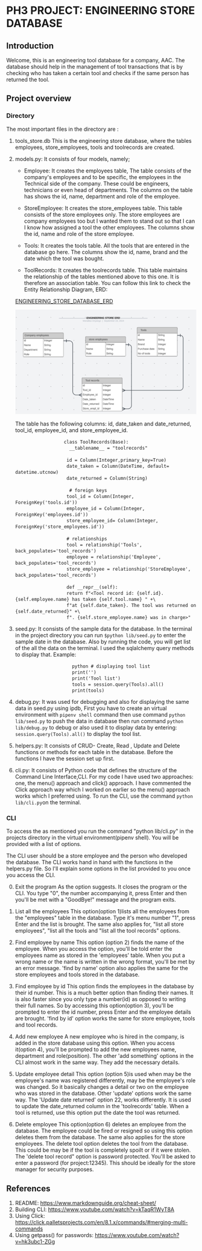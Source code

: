 # PH3 PROJECT: ENGINEERING STORE DATABASE
## Introduction
Welcome, this is an engineering tool database for a company, AAC. The database should help in the management of tool transactions that is by checking who has taken a certain tool and checks if the same person has returned the tool. 


## Project overview

### Directory
The most important files in the directory are :

  1. tools_store.db
     This is the engineering store database, where the tables employees, store_employees, tools and toolrecords are created.

  2. models.py:
     It consists of four models, namely;
      - Employee: It creates the employees table, The table consists of the company's employees and to be specific, the employees in the Technical side of the company. These could be engineers, technicians or even head of departments. The columns on the table has shows the id, name, department and role of the employee.

      - StoreEmployee: It creates the store_employees table. This table consists of the store employees only. The store employees are company employees too but I wanted them to stand out so that I can I know how assigned a tool the other employees. The columns show the id, name and role of the store employee.

      - Tools: It creates the tools table. All the tools that are entered in the database go here. The columns show the id, name, brand and the date which the tool was bought.

      - ToolRecords: It creates the toolrecords table. This table maintains the relationship of the tables mentioned above to this one. It is therefore an association table. You can follow this link to check the Entity Relationship Diagram, ERD:

      [ENGINEERING_STORE_DATABASE_ERD](https://lucid.app/lucidspark/96e090bd-abbb-48d8-8946-6ee08fde2b24/edit?beaconFlowId=CF240903351EB75F&invitationId=inv_73e3c522-d98e-4be5-9d63-1223880795b1&page=0_0#) 

      ![DATABASE_ERD](./ENGINEERING%20STORE%20ERD.png)
      
      The table has the following columns: id, date_taken and date_returned, tool_id, employee_id, and store_employee_id.
            
                           class ToolRecords(Base):
                             __tablename__ = "toolrecords"

                            id = Column(Integer,primary_key=True)
                            date_taken = Column(DateTime, default= datetime.utcnow)
                            date_returned = Column(String)
 
                             # foreign keys
                            tool_id = Column(Integer, ForeignKey('tools.id'))
                            employee_id = Column(Integer, ForeignKey('employees.id'))
                            store_employee_id= Column(Integer, ForeignKey('store_employees.id'))

                            # relationships
                            tool = relationship('Tools', back_populates='tool_records')
                            employee = relationship('Employee', back_populates='tool_records')
                            store_employee = relationship('StoreEmployee', back_populates='tool_records')

                            def __repr__(self):
                            return f"<Tool record id: {self.id}. {self.employee.name} has taken {self.tool.name} " +\
                            f"at {self.date_taken}. The tool was returned on {self.date_returned}" +\
                            f". {self.store_employee.name} was in charge>"

   


  3. seed.py:
     It consists of the sample data for the database. In the terminal in the project directory you can run ```$python lib/seed.py``` to enter the sample date in the database. Also by running the code, you will get list of the all the data on the terminal. I used the sqlalchemy query methods to display that.  Example: 
                          
                              python # displaying tool list
                              print('')
                              print('Tool list')
                              tools = session.query(Tools).all()
                              print(tools)
                           
  
  4. debug.py: It was used for debugging and also for displaying the same data in seed.py using ipdb, First you have to create an virtual environment with ```pipenv shell``` command then use command ```python lib/seed.py``` to push the data in database then run command ```python lib/debug.py``` to debug or also used it to display data by entering: ```session.query(Tools).all()``` to display the tool list.

  5. helpers.py: It consists of CRUD- Create, Read , Update and Delete functions or methods for each table in the database. Before the functions I have the session set up first.

  6. cli.py: It consists of Python code that defines the structure of the Command Line Interface,CLI. For my code I have used two approaches: one, the menu() approach and click() approach. I have commented the Click approach way which I worked on earlier so the menu() approach works which I preferred using. To run the CLI, use the command ```python lib/cli.py```on the terminal.
 
### CLI
  To access the as mentioned you run the command "python lib/cli.py" in the projects directory in the virtual environment(pipenv shell). You will be provided with a list of options.

  The CLI user should be a store employee and the person who developed the database. The CLI works hand in hand with the functions in the helpers.py file. 
  So I'll explain some options in the list provided to you once you access the CLI. 

   0. Exit the program
      As the option suggests. It closes the program or the CLI. You type "0", the number accompanying it, press Enter and then you'll be met with a "GoodBye!" message and the program exits.


   1. List all the employees
      This option(option 1)lists all the employees from the "employees" table in the database. Type it's menu number "1", press Enter and the list is brought. The same also applies for, "list all store employees", "list all the tools and "list all the tool records" options.

   2. Find employee by name
      This option (option 2) finds the name of the employee. When you access the option, you'll be told enter the employees name as stored in the 'employees' table. When you put a wrong name or the name is written in the wrong format, you'll be met by an error message.
      'find by name' option also applies the same for the store employees and tools stored in the database.

   3. Find employee by id
      This option finds the employees in the database by their id number. This is a much better option than finding their names. It is also faster since you only type a number(id) as opposed to writing their full names. 
      So by accessing this option(option 3), you'll be prompted to enter the id number, press Enter and the employee details are brought.
      'find by id' option works the same for store employee, tools and tool records.

   4. Add new employee
      A new employee who is hired in the company, is added in the store database using this option. When you access it(option 4), you'll be prompted to add the new employees name, department and role(position).
      The other 'add something' options  in the CLI almost work in the same way. They add the necessary details.

   5. Update employee detail
      This option (option 5)is used when may be the employee's name was registered differently, may be the employee's role was changed. So it basically changes a detail or two on the employee who was stored in the database.
      Other 'update' options work the same way.
      The 'Update date returned' option 22, works differently. It is used to update the date_returned column in the 'toolrecords' table. When a tool is returned, use this option put the date the tool was returned.

   6.  Delete employee
       This option(option 6) deletes an employee from the database. The employee could be fired or resigned so using this option deletes them from the database. The same also applies for the store employees.
       The delete tool option deletes the tool from the database. This could be may be if the tool is completely spoilt or if it were stolen.
       The 'delete tool record" option is password protected. You'll be asked to enter a password (for project:12345). This should be ideally for the store manager for security purposes.

   
## References
1. README: https://www.markdownguide.org/cheat-sheet/
2. Building CLI: https://www.youtube.com/watch?v=kTaqR1WyT8A
3. Using Click: https://click.palletsprojects.com/en/8.1.x/commands/#merging-multi-commands
4. Using getpass() for passwords: https://www.youtube.com/watch?v=hk3ubc1-ZGg
